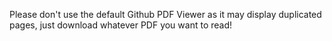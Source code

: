 Please don't use the default Github PDF Viewer as it may display duplicated pages, just download whatever PDF you want to read!

